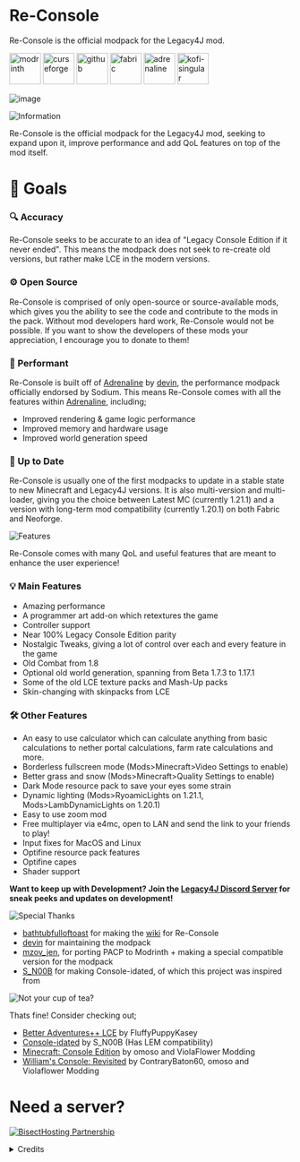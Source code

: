 # Re-Console
Re-Console is the official modpack for the Legacy4J mod.

[<img alt="modrinth" height="56" src="https://cdn.jsdelivr.net/npm/@intergrav/devins-badges@3/assets/cozy/available/modrinth_vector.svg">](https://modrinth.com/modpack/legacy-minecraft) [<img alt="curseforge" height="56" src="https://cdn.jsdelivr.net/npm/@intergrav/devins-badges@3/assets/cozy/available/curseforge_vector.svg">](https://legacy.curseforge.com/minecraft/modpacks/re-console)
[<img alt="github" height="56" src="https://cdn.jsdelivr.net/npm/@intergrav/devins-badges@3/assets/cozy/available/github_vector.svg">](https://github.com/Legacy-Union/Re-Console/releases) [<img alt="fabric" height="56" src="https://cdn.jsdelivr.net/npm/@intergrav/devins-badges@3/assets/cozy/supported/fabric_vector.svg">](https://fabricmc.net/) [<img alt="adrenaline" height="56" src="https://cdn.jsdelivr.net/npm/@intergrav/devins-badges@3/assets/cozy/built-with/adrenaline_vector.svg">](https://modrinth.com/modpack/adrenaline) [<img alt="kofi-singular" height="56" src="https://cdn.jsdelivr.net/npm/@intergrav/devins-badges@3/assets/cozy/donate/kofi-singular_vector.svg">](https://ko-fi.com/omoso)

![image](https://github.com/user-attachments/assets/649da799-9091-4ac4-b414-ed6e2c2b94be)





![Information](https://cdn.modrinth.com/data/cached_images/e25570e1d156c711baad158a5565061b157a94e9.webp)

Re-Console is the official modpack for the Legacy4J mod, seeking to expand upon it, improve performance and add QoL features on top of the mod itself.

# 🎯 Goals

### 🔍 Accuracy
Re-Console seeks to be accurate to an idea of "Legacy Console Edition if it never ended". This means the modpack does not seek to re-create old versions, but rather make LCE in the modern versions.

### ⚙️ Open Source
Re-Console is comprised of only open-source or source-available mods, which gives you the ability to see the code and contribute to the mods in the pack. Without mod developers hard work, Re-Console would not be possible. If you want to show the developers of these mods your appreciation, I encourage you to donate to them!

### 🚀 Performant
Re-Console is built off of [Adrenaline](https://modrinth.com/modpack/adrenaline) by [devin](https://modrinth.com/user/devin), the performance modpack officially endorsed by Sodium.
This means Re-Console comes with all the features within [Adrenaline](https://modrinth.com/modpack/adrenaline), including;
- Improved rendering & game logic performance
- Improved memory and hardware usage
- Improved world generation speed

### 📩 Up to Date
Re-Console is usually one of the first modpacks to update in a stable state to new Minecraft and Legacy4J versions. It is also multi-version and multi-loader, giving you the choice between Latest MC (currently 1.21.1) and a version with long-term mod compatibility (currently 1.20.1) on both Fabric and Neoforge.



![Features](https://cdn.modrinth.com/data/cached_images/97029679acef552aaa93810310bee9e0f287dc5d.webp)

Re-Console comes with many QoL and useful features that are meant to enhance the user experience!

### 💡 Main Features
- Amazing performance
- A programmer art add-on which retextures the game
- Controller support
- Near 100% Legacy Console Edition parity
- Nostalgic Tweaks, giving a lot of control over each and every feature in the game
- Old Combat from 1.8
- Optional old world generation, spanning from Beta 1.7.3 to 1.17.1
- Some of the old LCE texture packs and Mash-Up packs
- Skin-changing with skinpacks from LCE

### 🛠️ Other Features
- An easy to use calculator which can calculate anything from basic calculations to nether portal calculations, farm rate calculations and more.
- Borderless fullscreen mode (Mods>Minecraft>Video Settings to enable)
- Better grass and snow (Mods>Minecraft>Quality Settings to enable)
- Dark Mode resource pack to save your eyes some strain
- Dynamic lighting (Mods>RyoamicLights on 1.21.1, Mods>LambDynamicLights on 1.20.1)
- Easy to use zoom mod
- Free multiplayer via e4mc, open to LAN and send the link to your friends to play!
- Input fixes for MacOS and Linux
- Optifine resource pack features
- Optifine capes
- Shader support

**Want to keep up with Development? Join the [Legacy4J Discord Server](https://discord.com/invite/FJVbVgT9uS) for sneak peeks and updates on development!**


![Special Thanks](https://cdn.modrinth.com/data/cached_images/42bdd0b7ac744fbb277bcb8aea88598b682b9c07.webp)

- [bathtubfulloftoast](https://modrinth.com/user/bathtubfulloftoast) for making the [wiki](https://l4j.novassite.net/) for Re-Console
- [devin](https://modrinth.com/user/devin) for maintaining the modpack
- [mzov_jen](https://modrinth.com/user/mzov_jen), for porting PACP to Modrinth + making a special compatible version for the modpack
- [S_N00B](https://modrinth.com/user/s_n00b) for making Console-idated, of which this project was inspired from

![Not your cup of tea?](https://cdn.modrinth.com/data/cached_images/0c70e2e9dcbf8b50e1aa6f41388ef26875661063.webp)

Thats fine! Consider checking out;
- [Better Adventures++ LCE](https://modrinth.com/modpack/better-adventures++-lce) by FluffyPuppyKasey
- [Console-idated](https://modrinth.com/modpack/console-idated) by S_N00B (Has LEM compatibility)
- [Minecraft: Console Edition](https://modrinth.com/modpack/consoleedition) by omoso and ViolaFlower Modding
- [William's Console: Revisited](https://modrinth.com/modpack/williams-console-revisited) by ContraryBaton60, omoso and Violaflower Modding


# Need a server?
[![BisectHosting Partnership](https://cdn.modrinth.com/data/cached_images/3d811a958c28645cf1007ccc3d90cb282921bf7f.webp)](https://bisecthosting.com/raamviot50)

<details>
<summary>Credits</summary>

![Credits](https://cdn.modrinth.com/data/cached_images/60eabb80c3a86652dbc3b9323f70d5adc93a1d4a.webp)

# Developers
- omoso, Owner
- devin, Maintainer
- Emmie, Helper

# Assistants and Contributors
- bathtubfulloftoast, playtester
- Cjnator38, contributor
- Emmie, helper and playtester
- Lenuilu, playtester
- MitsuIsSleepy, contributor
- phofers, contributor
- TheMinecraftArchitect, contributor and playtester

# Special Thanks
- BuddarScotchy for consistently supporting me and my projects
- Emmie for fixing a crash with AMD GPUs on Linux
- Devin, the creator of Adrenaline of which this modpack uses some of the config files, and offering to maintain the modpack
- MitsuIsSleepy for providing the Nostalgic Tweaks config file
- MNTYROAD (aka mintweather) for porting skinpacks to CPM
- S_N00B for making Console-idated, which inspired this project
- TheMinecraftArchitect for porting the Tutorial Worlds to Java Edition



</details>
